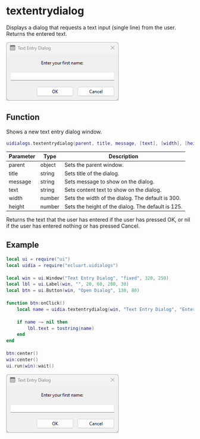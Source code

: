 # textentrydialog

Displays a dialog that requests a text input (single line) from the user. Returns the entered text.

![textentrydialog](/docs/textentrydialog/textentrydialog01.png)

## Function

Shows a new text entry dialog window.

```Lua
uidialogs.textentrydialog(parent, title, message, [text], [width], [height])
```

Parameter | Type | Description
---|---|---
parent | object | Sets the parent window.
title | string | Sets title of the dialog.
message | string | Sets message to show on the dialog.
text | string | Sets content text to show on the dialog.
width | number | Sets the width of the dialog. The default is 300.
height | number | Sets the height of the dialog. The default is 125.

Returns the text that the user has entered if the user has pressed OK, or nil if the user has entered nothing or has pressed Cancel.

## Example

```Lua
local ui = require("ui")
local uidia = require("ecluart.uidialogs")

local win = ui.Window("Text Entry Dialog", "fixed", 320, 250)
local lbl = ui.Label(win, "", 20, 60, 280, 30)
local btn = ui.Button(win, "Open Dialog", 130, 80)

function btn:onClick()
    local name = uidia.textentrydialog(win, "Text Entry Dialog", "Enter your first name:")

    if name ~= nil then
        lbl.text = tostring(name)
    end
end

btn:center()
win:center()
ui.run(win):wait()
```

![linklabel](/docs/textentrydialog/textentrydialog01.png)

